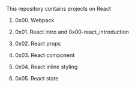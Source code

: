 This repository contains projects on React

1. 0x00. Webpack

2. 0x01. React intro and 0x00-react_introduction

3. 0x02. React props

4. 0x03. React component

5. 0x04. React inline styling

6. 0x05. React state
